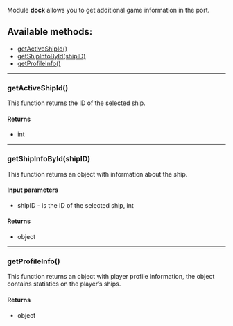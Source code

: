 Module **dock** allows you to get additional game information in the port.

## Available methods:

- [getActiveShipId()](#getActiveShipId)
- [getShipInfoById(shipID)](#getShipInfoByIdshipID)
- [getProfileInfo()](#getProfileInfo)

---

### getActiveShipId()
This function returns the ID of the selected ship.

#### Returns
- int

---

### getShipInfoById(shipID)
This function returns an object with information about the ship. 

#### Input parameters
- shipID - is the ID of the selected ship, int

#### Returns
- object

---

### getProfileInfo()
This function returns an object with player profile information, the object contains statistics on the player’s ships.

#### Returns
- object
